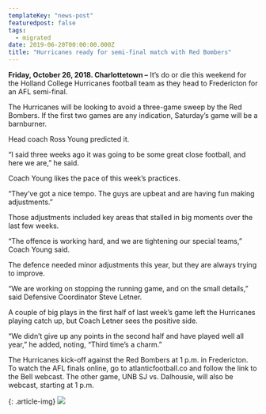 ```yaml
---
templateKey: "news-post"
featuredpost: false
tags:
  - migrated
date: 2019-06-20T00:00:00.000Z
title: "Hurricanes ready for semi-final match with Red Bombers"
---
```


**Friday, October 26, 2018. Charlottetown –** It’s do or die this weekend for the Holland College Hurricanes football team as they head to Fredericton for an AFL semi-final.

The Hurricanes will be looking to avoid a three-game sweep by the Red Bombers. If the first two games are any indication, Saturday’s game will be a barnburner.

Head coach Ross Young predicted it.

“I said three weeks ago it was going to be some great close football, and here we are,” he said.

Coach Young likes the pace of this week’s practices.

“They’ve got a nice tempo. The guys are upbeat and are having fun making adjustments.”

Those adjustments included key areas that stalled in big moments over the last few weeks.

“The offence is working hard, and we are tightening our special teams,” Coach Young said.

The defence needed minor adjustments this year, but they are always trying to improve.

“We are working on stopping the running game, and on the small details,” said Defensive Coordinator Steve Letner.

A couple of big plays in the first half of last week’s game left the Hurricanes playing catch up, but Coach Letner sees the positive side.

“We didn’t give up any points in the second half and have played well all year,” he added, noting, “Third time’s a charm.”

The Hurricanes kick-off against the Red Bombers at 1 p.m. in Fredericton. To watch the AFL finals online, go to atlanticfootball.co and follow the link to the Bell webcast. The other game, UNB SJ vs. Dalhousie, will also be webcast, starting at 1 p.m.

{: .article-img}
![](/img/posts/2018-10-26.jpg)
